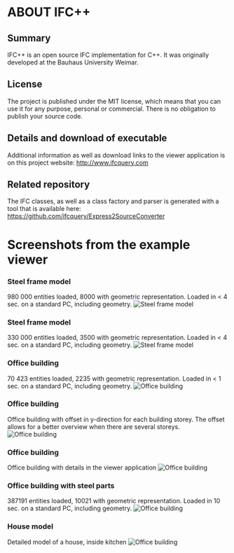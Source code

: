ABOUT IFC++
=============
## Summary
IFC++ is an open source IFC implementation for C++. It was originally developed at the Bauhaus University Weimar.

## License
The project is published under the MIT license, which means that you can use it for any purpose, personal or commercial. There is no obligation to publish your source code.

## Details and download of executable
Additional information as well as download links to the viewer application is on this project website: http://www.ifcquery.com



## Related repository
The IFC classes, as well as a class factory and parser is generated with a tool that is available here: https://github.com/ifcquery/Express2SourceConverter



Screenshots from the example viewer
===========

 ### Steel frame model
 980 000 entities loaded, 8000 with geometric representation. Loaded in < 4 sec. on a standard PC, including geometry.
 ![Steel frame model](http://www.ifcquery.com/img/Building-model-steel-frame-2018-02-05.png)
 
  
### Steel frame model
 330 000 entities loaded, 3500 with geometric representation. Loaded in < 4 sec. on a standard PC, including geometry.
 ![Steel frame model](http://www.ifcquery.com/img/steel-frame.png)
 
 
### Office building
70 423 entities loaded, 2235 with geometric representation. Loaded in < 1 sec. on a standard PC, including geometry.
![Office building](http://www.ifcquery.com/img/Office-building.png)


### Office building
Office building with offset in y-direction for each building storey. The offset allows for a better overview when there are several storeys.
![Office building](http://www.ifcquery.com/img/storey-offset.png)
 
 

### Office building
Office building with details in the viewer application
![Office building](http://www.ifcquery.com/img/IfcQueryViewer-details.png)
 

### Office building with steel parts
387191 entities loaded, 10021 with geometric representation. Loaded in 10 sec. on a standard PC, including geometry.
![Office building](http://www.ifcquery.com/img/office-building-steelwork.png)


### House model
Detailed model of a house, inside kitchen
![Office building](http://www.ifcquery.com/img/Building-model-inside-kitchen.png)
				